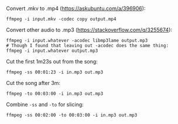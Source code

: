 Convert .mkv to .mp4 (https://askubuntu.com/a/396906):

    ffmpeg -i input.mkv -codec copy output.mp4

Convert other audio to .mp3 (https://stackoverflow.com/q/3255674):

    ffmpeg -i input.whatever -acodec libmp3lame output.mp3
    # Though I found that leaving out -acodec does the same thing:
    ffmpeg -i input.whatever output.mp3

Cut the first 1m23s out from the song:

    ffmpeg -ss 00:01:23 -i in.mp3 out.mp3

Cut the song after 3m:

    ffmpeg -to 00:03:00 -i in.mp3 out.mp3

Combine `-ss` and `-to` for slicing:

    ffmpeg -ss 00:02:00 -to 00:03:00 -i in.mp3 out.mp3

